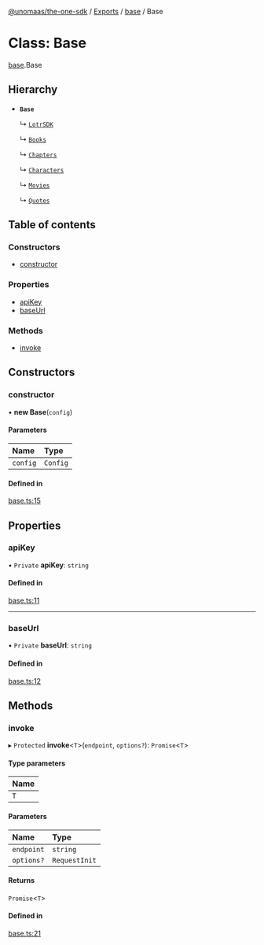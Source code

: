 [@unomaas/the-one-sdk](../README.md) / [Exports](../modules.md) / [base](../modules/base.md) / Base

# Class: Base

[base](../modules/base.md).Base

## Hierarchy

- **`Base`**

  ↳ [`LotrSDK`](index.LotrSDK.md)

  ↳ [`Books`](books.Books.md)

  ↳ [`Chapters`](chapters.Chapters.md)

  ↳ [`Characters`](characters.Characters.md)

  ↳ [`Movies`](movies.Movies.md)

  ↳ [`Quotes`](quotes.Quotes.md)

## Table of contents

### Constructors

- [constructor](base.Base.md#constructor)

### Properties

- [apiKey](base.Base.md#apikey)
- [baseUrl](base.Base.md#baseurl)

### Methods

- [invoke](base.Base.md#invoke)

## Constructors

### constructor

• **new Base**(`config`)

#### Parameters

| Name | Type |
| :------ | :------ |
| `config` | `Config` |

#### Defined in

[base.ts:15](https://github.com/hatchways-community/99659d2d3c9f461e87d7a6dd57ac5dbe/blob/7e7948f/src/base.ts#L15)

## Properties

### apiKey

• `Private` **apiKey**: `string`

#### Defined in

[base.ts:11](https://github.com/hatchways-community/99659d2d3c9f461e87d7a6dd57ac5dbe/blob/7e7948f/src/base.ts#L11)

___

### baseUrl

• `Private` **baseUrl**: `string`

#### Defined in

[base.ts:12](https://github.com/hatchways-community/99659d2d3c9f461e87d7a6dd57ac5dbe/blob/7e7948f/src/base.ts#L12)

## Methods

### invoke

▸ `Protected` **invoke**<`T`\>(`endpoint`, `options?`): `Promise`<`T`\>

#### Type parameters

| Name |
| :------ |
| `T` |

#### Parameters

| Name | Type |
| :------ | :------ |
| `endpoint` | `string` |
| `options?` | `RequestInit` |

#### Returns

`Promise`<`T`\>

#### Defined in

[base.ts:21](https://github.com/hatchways-community/99659d2d3c9f461e87d7a6dd57ac5dbe/blob/7e7948f/src/base.ts#L21)
